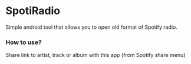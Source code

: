 # SpotiRadio
 
Simple android tool that allows you to open old format of Spotify radio.

### How to use?
Share link to artist, track or album with this app (from Spotify share menu)